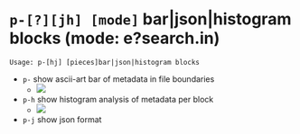 <!-- TITLE: p- -->

#  `p-[?][jh] [mode]` bar|json|histogram blocks (mode: e?search.in)


```
Usage: p-[hj] [pieces]bar|json|histogram blocks
```


- `p-` show ascii-art bar of metadata in file boundaries
	- ![](/uploads/small-p/p-minus.png)
- `p-h` show histogram analysis of metadata per block
	- ![](/uploads/small-p/p-minus-h.png)
- `p-j` show json format

<p hidden>p-</p>
